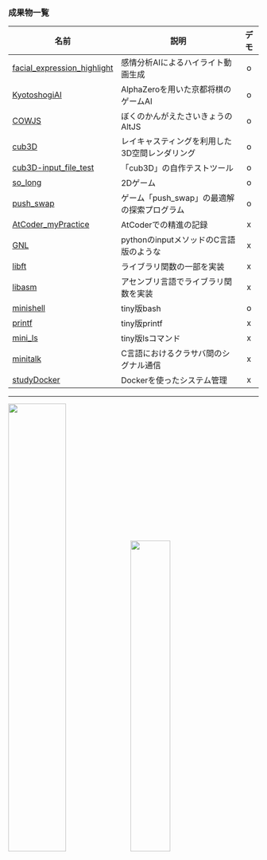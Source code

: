 ### 成果物一覧

| 名前 | 説明 | デモ |
| ---- | ---- | :----: |
| [facial_expression_highlight](https://github.com/king-of-hackathon/facial_expression_highlight) | 感情分析AIによるハイライト動画生成 | o |
| [KyotoshogiAI](https://github.com/RIshimoto/KyotoshogiAI) | AlphaZeroを用いた京都将棋のゲームAI | o |
| [COWJS](https://github.com/RIshimoto/COWJS) | ぼくのかんがえたさいきょうのAltJS | o |
| [cub3D](https://github.com/RIshimoto/cub3D) | レイキャスティングを利用した3D空間レンダリング | o |
| [cub3D-input_file_test](https://github.com/RIshimoto/cub3D-input_file_test) | 「cub3D」の自作テストツール | o |
| [so_long](https://github.com/RIshimoto/so_long) | 2Dゲーム | o |
| [push_swap](https://github.com/RIshimoto/push_swap) | ゲーム「push_swap」の最適解の探索プログラム | o |
| [AtCoder_myPractice](https://github.com/RIshimoto/AtCoder_myPractice) | AtCoderでの精進の記録 | x |
| [GNL](https://github.com/RIshimoto/GNL) | pythonのinputメソッドのC言語版のような | x |
| [libft](https://github.com/RIshimoto/libft) | ライブラリ関数の一部を実装 | x |
| [libasm](https://github.com/RIshimoto/libasm) | アセンブリ言語でライブラリ関数を実装 | x |
| [minishell](https://github.com/RIshimoto/minishell) |  tiny版bash | o |
| [printf](https://github.com/RIshimoto/printf) | tiny版printf | x |
| [mini_ls](https://github.com/RIshimoto/mini_ls) | tiny版lsコマンド | x |
| [minitalk](https://github.com/RIshimoto/minitalk) | C言語におけるクラサバ間のシグナル通信 | x |
| [studyDocker](https://github.com/RIshimoto/StudyDocker) | Dockerを使ったシステム管理 | x |

---

<img src="https://github-readme-stats.vercel.app/api?username=RIshimoto&count_private=true&show_icons=true" width="48%"/> <img src="https://github-readme-stats.vercel.app/api/top-langs/?username=RIshimoto&layout=compact" width="40%"/>
